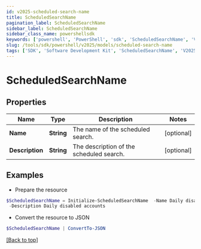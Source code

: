 ```yaml
---
id: v2025-scheduled-search-name
title: ScheduledSearchName
pagination_label: ScheduledSearchName
sidebar_label: ScheduledSearchName
sidebar_class_name: powershellsdk
keywords: ['powershell', 'PowerShell', 'sdk', 'ScheduledSearchName', 'V2025ScheduledSearchName'] 
slug: /tools/sdk/powershell/v2025/models/scheduled-search-name
tags: ['SDK', 'Software Development Kit', 'ScheduledSearchName', 'V2025ScheduledSearchName']
---
```



# ScheduledSearchName

## Properties

Name | Type | Description | Notes
------------ | ------------- | ------------- | -------------
**Name** | **String** | The name of the scheduled search.  | [optional] 
**Description** | **String** | The description of the scheduled search.  | [optional] 

## Examples

- Prepare the resource
```powershell
$ScheduledSearchName = Initialize-ScheduledSearchName  -Name Daily disabled accounts `
 -Description Daily disabled accounts
```

- Convert the resource to JSON
```powershell
$ScheduledSearchName | ConvertTo-JSON
```


[[Back to top]](#) 

